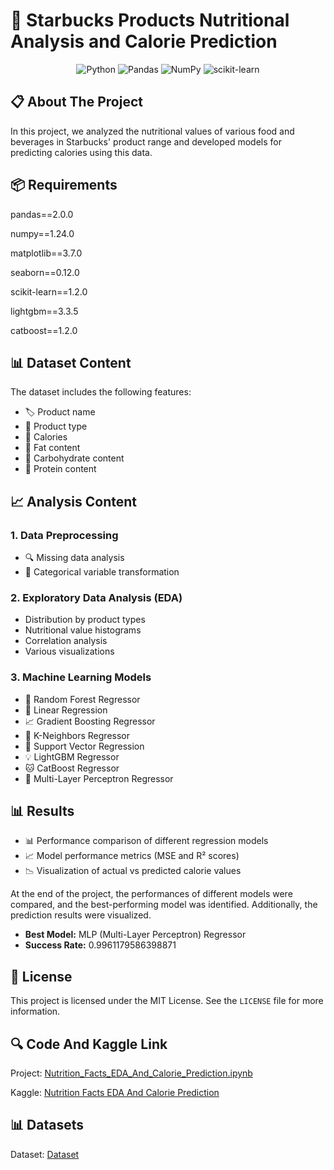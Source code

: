 # 🥤 Starbucks Products Nutritional Analysis and Calorie Prediction

<div align="center">

![Python](https://img.shields.io/badge/python-3670A0?style=for-the-badge&logo=python&logoColor=ffdd54)
![Pandas](https://img.shields.io/badge/pandas-%23150458.svg?style=for-the-badge&logo=pandas&logoColor=white)
![NumPy](https://img.shields.io/badge/numpy-%23013243.svg?style=for-the-badge&logo=numpy&logoColor=white)
![scikit-learn](https://img.shields.io/badge/scikit--learn-%23F7931E.svg?style=for-the-badge&logo=scikit-learn&logoColor=white)

</div>

## 📋 About The Project

In this project, we analyzed the nutritional values of various food and beverages in Starbucks' product range and developed models for predicting calories using this data.

## 📦 Requirements

pandas==2.0.0

numpy==1.24.0

matplotlib==3.7.0

seaborn==0.12.0

scikit-learn==1.2.0

lightgbm==3.3.5

catboost==1.2.0


## 📊 Dataset Content

The dataset includes the following features:
- 🏷️ Product name
- 📝 Product type
- 🔢 Calories
- 🥑 Fat content
- 🍚 Carbohydrate content
- 🥩 Protein content

## 📈 Analysis Content

### 1. Data Preprocessing
- 🔍 Missing data analysis
- 🔄 Categorical variable transformation

### 2. Exploratory Data Analysis (EDA)
-  Distribution by product types
-  Nutritional value histograms
-  Correlation analysis
-  Various visualizations

### 3. Machine Learning Models
- 🌳 Random Forest Regressor
- 📏 Linear Regression
- 📈 Gradient Boosting Regressor
- 🎯 K-Neighbors Regressor
- 🔄 Support Vector Regression
- 💡 LightGBM Regressor
- 🐱 CatBoost Regressor
- 🧠 Multi-Layer Perceptron Regressor

## 📊 Results

- 📊 Performance comparison of different regression models
- 📈 Model performance metrics (MSE and R² scores)
- 📉 Visualization of actual vs predicted calorie values

At the end of the project, the performances of different models were compared, and the best-performing model was identified. Additionally, the prediction results were visualized.

- **Best Model:** MLP (Multi-Layer Perceptron) Regressor
- **Success Rate:** 0.9961179586398871

## 📝 License

This project is licensed under the MIT License. See the `LICENSE` file for more information.

## 🔍 Code And Kaggle Link
Project: [Nutrition_Facts_EDA_And_Calorie_Prediction.ipynb](https://github.com/omerfarukyuce/Nutrition-Facts-EDA-And-Calorie-Prediction/blob/main/Nutrition_Facts_EDA_And_Calorie_Prediction.ipynb)

Kaggle: [Nutrition Facts EDA And Calorie Prediction](https://www.kaggle.com/code/merfarukyce/nutrition-facts-eda-and-calorie-prediction)

## 📊 Datasets
Dataset: [Dataset](https://www.kaggle.com/code/merfarukyce/nutrition-facts-eda-and-calorie-prediction)
